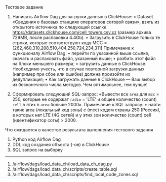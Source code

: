 Тестовое задание
1. Написать Airflow Dag для загрузки данных в ClickHouse:
•	Dataset  «Сведения о базовых станциях операторов сотовой связи», взять из открытого источника по следующей ссылке 
https://datasets.clickhouse.com/cell_towers.csv.xz (размер архива 729MB, после распаковки 4.4Gb).
•	Загрузить в ClickHouse только те строки, которые соответствуют коду 
MCC = [262,460,310,208,510,404,250,724,234,311]
Примечание к функционалу Airflow Dag:
•	перейти по указанной выше ссылке, скачать и распаковать файл, указанный выше;
•	разбить этот файл на блоки меньшего размера;
•	загрузить данные в ClickHouse. Необходимо учесть, что в случае повторной загрузки данных (например при сбое или ошибке) должна произойти их дедупликация;
•	Как загружать данные в ClickHouse — Ваш выбор из бесконечного числа методов. Чем оптимальнее, тем лучше!

2. Сформировать следующий SQL-запрос:
«Вывести все `area` для `mcc` = 250, которые не содержат `radio` = 'LTE' и общее количество (count) `cell` в этих в `area` больше 2000».
Примечание к SQL запросу:
•	найти такие area (локальный код зоны) с (mcc) кодом страны 250 (Россия), в которых нет LTE (4G сетей) и у этих зон количество (count) cell (идентификатор соты) > 2000.


Что ожидается в качестве результата выполнения тестового задания
1) Python код Airflow Dag
2) DDL код создания объекта (-ов) в ClickHouse
3) SQL запрос на выборку

------------------------------------------

1. /airflow/dags/load_data_ch/load_data_ch_dag.py
2. /airflow/dags/load_data_ch/scripts/create_table.sql
3. /airflow/dags/load_data_ch/scripts/find_local_code_zones.sql
